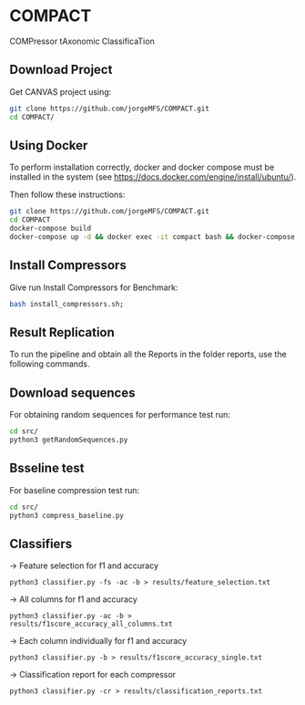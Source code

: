 # COMPACT
COMPressor tAxonomic ClassificaTion


## Download Project
Get CANVAS project using:
```bash
git clone https://github.com/jorgeMFS/COMPACT.git
cd COMPACT/
```

## Using Docker
To perform installation correctly, docker and docker compose must be installed in the system (see https://docs.docker.com/engine/install/ubuntu/). 


Then follow these instructions:
```sh
git clone https://github.com/jorgeMFS/COMPACT.git
cd COMPACT
docker-compose build
docker-compose up -d && docker exec -it compact bash && docker-compose down
```

## Install Compressors
Give run Install Compressors for Benchmark:
``` bash
bash install_compressors.sh;
```

## Result Replication
To run the pipeline and obtain all the Reports in the folder reports, use the following commands.




## Download sequences
For obtaining random sequences for performance test run:

``` bash
cd src/
python3 getRandomSequences.py 
```

## Bsseline test
For baseline compression test run:

``` bash
cd src/
python3 compress_baseline.py
```

## Classifiers

-> Feature selection for f1 and accuracy
```
python3 classifier.py -fs -ac -b > results/feature_selection.txt
```

-> All columns for f1 and accuracy
```
python3 classifier.py -ac -b > results/f1score_accuracy_all_columns.txt
```

-> Each column individually for f1 and accuracy
```
python3 classifier.py -b > results/f1score_accuracy_single.txt
```

-> Classification report for each compressor
```
python3 classifier.py -cr > results/classification_reports.txt
```